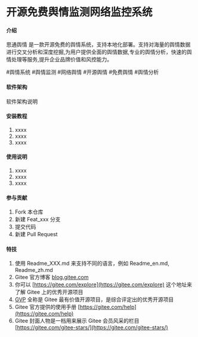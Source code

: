 # 开源免费舆情监测网络监控系统

#### 介绍
思通舆情 是一款开源免费的舆情系统，支持本地化部署。支持对海量的舆情数据进行交叉分析和深度挖掘,为用户提供全面的舆情数据,专业的舆情分析，快速的舆情处理等服务,提升企业品牌价值和风控能力。

#舆情系统
#舆情监测
#网络舆情
#开源舆情
#免费舆情
#舆情分析
  
#### 软件架构
软件架构说明


#### 安装教程

1.  xxxx
2.  xxxx
3.  xxxx

#### 使用说明

1.  xxxx
2.  xxxx
3.  xxxx

#### 参与贡献

1.  Fork 本仓库
2.  新建 Feat_xxx 分支
3.  提交代码
4.  新建 Pull Request


#### 特技

1.  使用 Readme\_XXX.md 来支持不同的语言，例如 Readme\_en.md, Readme\_zh.md
2.  Gitee 官方博客 [blog.gitee.com](https://blog.gitee.com)
3.  你可以 [https://gitee.com/explore](https://gitee.com/explore) 这个地址来了解 Gitee 上的优秀开源项目
4.  [GVP](https://gitee.com/gvp) 全称是 Gitee 最有价值开源项目，是综合评定出的优秀开源项目
5.  Gitee 官方提供的使用手册 [https://gitee.com/help](https://gitee.com/help)
6.  Gitee 封面人物是一档用来展示 Gitee 会员风采的栏目 [https://gitee.com/gitee-stars/](https://gitee.com/gitee-stars/)
